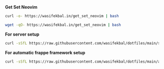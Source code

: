 **Get Set Neovim**
```bash
curl -o- https://wasifekbal.in/get_set_neovim | bash
```
```bash
wget -qO- https://wasifekbal.in/get_set_neovim | bash
```

**For server setup**
```bash
curl -sSfL https://raw.githubusercontent.com/wasifekbal/dotfiles/main/server/server_setup.sh | bash
```

**For automatic frappe framework setup**
```bash
curl -sSfL https://raw.githubusercontent.com/wasifekbal/dotfiles/main/auto_frappe.sh -o auto_frappe.sh && bash auto_frappe.sh
```
